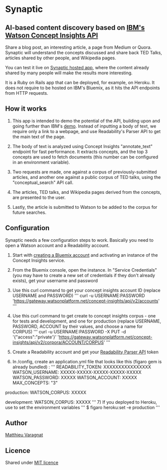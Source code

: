 # Synaptic
## AI-based content discovery based on [IBM's Watson Concept Insights API](http://www.ibm.com/smarterplanet/us/en/ibmwatson/developercloud/concept-insights.html)

Share a blog post, an interesting article, a page from Medium or Quora. Synaptic will understand the concepts discussed and share back TED Talks, articles shared by other people, and Wikipedia pages.

You can test it live on [Synaptic hosted app](http://synaptic.herokuapp.com/), where the content already shared by many people will make the results more interesting.

It is a Ruby on Rails app that can be deployed, for example, on Heroku. It does not require to be hosted on IBM's Bluemix, as it hits the API endpoints from HTTP requests.

## How it works

1) This app is intended to demo the potential of the API, building upon and going further than IBM's [demo](https://concept-insights-demo.mybluemix.net/). Instead of inputting a body of text, we require only a link to a webpage, and use Readability's Parser API to get the main text of the page.

2) The body of text is analyzed using Concept Insights "annotate_text" endpoint for fast performance. It extracts concepts, and the top 3 concepts are used to fetch documents (this number can be configured in an environment variable).

3) Two requests are made, one against a corpus of previously-submitted articles, and another one against a public corpus of TED talks, using the "conceptual_search" API call.

4) The articles, TED talks, and Wikipedia pages derived from the concepts, are presented to the user.

5) Lastly, the article is submitted to Watson to be added to the corpus for future searches.

## Configuration

Synaptic needs a few configuration steps to work. Basically you need to open a Watson account and a Readability account.

1) Start with [creating a Bluemix account](https://console.ng.bluemix.net/catalog/services/concept-insights/) and activating an instance of the Concept Insights service.

2) From the Bluemix console, open the instance. In "Service Credentials" (you may have to create a new set of credentials if they don't already exists), get your username and password

3) Use this curl command to get your concept insights account ID (replace USERNAME and PASSWORD)
'''
curl -u USERNAME:PASSWORD 'https://gateway.watsonplatform.net/concept-insights/api/v2/accounts'
'''
4) Use this curl command to get create to concept insights corpus - one for tests and development, and one for production (replace USERNAME, PASSWORD, ACCOUNT by their values, and choose a name for CORPUS)
'''
curl -u USERNAME:PASSWORD -X PUT -d '{"access":"private'}' 'https://gateway.watsonplatform.net/concept-insights/api/v2/corpora/ACCOUNT/CORPUS'
'''
5) Create a Readability account and get your [Readability Parser API](https://www.readability.com/developers/api/parser) token

6) In /config, create an application.yml file that looks like this (figaro gem is already bundled) :
'''
READABILITY_TOKEN: XXXXXXXXXXXXXXXX
WATSON_USERNAME: XXXXX-XXXXX-XXXXX-XXXXX-XXXXX
WATSON_PASSWORD: XXXXX
WATSON_ACCOUNT: XXXXX
MAX_CONCEPTS: "3"

production:
  WATSON_CORPUS: XXXXX

development:
  WATSON_CORPUS: XXXXX
'''
7) If you deployed to Heroku, use to set the environment variables
'''
$ figaro heroku:set -e production
'''

## Author
[Matthieu Varagnat](https://twitter.com/MVaragnat)

## Licence
Shared under [MIT licence](http://choosealicense.com/licenses/mit/)

